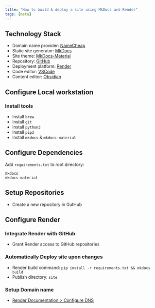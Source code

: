 ```yaml
---
title: "How to build & deploy a site using MkDocs and Render"
tags: [meta]
---
```


## Technology Stack
- Domain name provider: [NameCheap](https://namecheap.com/)
- Static site generator: [MkDocs](https://www.mkdocs.org/)
- Site theme: [MkDocs-Material](https://squidfunk.github.io/mkdocs-material/)
- Repository: [GitHub](https://github.com/)
- Deployment platform: [Render](http://render.com/)
- Code editor: [VSCode](https://code.visualstudio.com/)
- Content editor: [Obsidian](https://obsidian.md/)

## Configure Local workstation
### Install tools
- Install `brew`
- Install `git`
- Install `python3`
- Install `pip3`
- Install `mkdocs` & `mkdocs-material`

## Configure Dependencies
Add `requirements.txt` to root directory:
```
mkdocs
mkdocs-material
```

## Setup Repositories
- Create a new repository in GutHub

## Configure Render
### Integrate Render with GitHub
- Grant Render access to GitHub repositories

### Automatically Deploy site upon changes
- Render build command:
`pip install -r requirements.txt && mkdocs build`
- Publish directory: `site`

### Setup Domain name
- [Render Documentation > Configure DNS](https://render.com/docs/configure-namecheap-dns)
